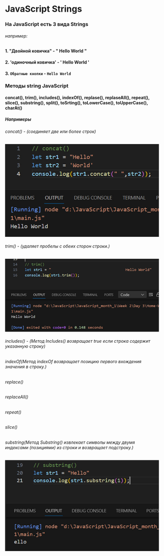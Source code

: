 # JavaScript Strings
### На JavaScript есть 3 вида Strings
###### например:
#### 1. "Двойной ковичка"  -  " Hello World "
#### 2. 'одиночный ковичка'  -  ' Hello World '
#### 3. ` Обратные кнопки `  -  ` Hello World `
>
>
>
###  Методы string JavaScript 
#### concat(), trim(), includes(), indexOf(), replase(), replaseAll(), repeat(), slice(), substring(), split(), toSrting(), toLowerCase(), toUpperCase(), charAt() 

>
##### Напримеры
###### concat()  -  (соединяет две или более строк)
![](photo_2023-11-23_09-50-26.jpg)



###### trim()  -  (удаляет пробелы с обеих сторон строки.)
![](photo_2023-11-23_09-59-56.jpg)



###### includes()  -  (Метод Includes() возвращает true если строка содержит указанную строку)
###### indexOf(Метод indexOf возвращает позицию первого вхождения значения в строку.)
###### replace()
###### replaceAll()
###### repeat()
###### slice()
###### substring(Метод Substring() извлекает символы между двумя индексами (позициями) из строки и возвращает подстроку.)
![](photo_2023-11-23_11-38-22.jpg)

###### 
###### 